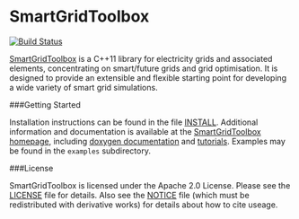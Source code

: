 SmartGridToolbox
================

[![Build Status](https://travis-ci.org/NICTA/SmartGridToolbox.svg?branch=master)](https://travis-ci.org/NICTA/SmartGridToolbox)

[SmartGridToolbox](http://nicta.github.io/SmartGridToolbox) is a C++11 library for electricity grids and associated
elements, concentrating on smart/future grids and grid optimisation. It is designed to provide an extensible and
flexible starting point for developing a wide variety of smart grid simulations.

###Getting Started

Installation instructions can be found in the file
[INSTALL](https://github.com/NICTA/SmartGridToolbox/blob/master/INSTALL). Additional information and documentation is
available at the [SmartGridToolbox homepage](http://nicta.github.io/SmartGridToolbox), including [doxygen
documentation](http://nicta.github.io/SmartGridToolbox/doxygen_docs/index.html) and
[tutorials](http://nicta.github.io/SmartGridToolbox/#tutorials). Examples may be found in the `examples` subdirectory.

###License

SmartGridToolbox is licensed under the Apache 2.0 License. Please see the
[LICENSE](https://github.com/NICTA/SmartGridToolbox/blob/master/LICENSE) file for details. Also see the
[NOTICE](https://github.com/NICTA/SmartGridToolbox/blob/master/NOTICE) file (which must be redistributed with derivative
works) for details about how to cite useage.
